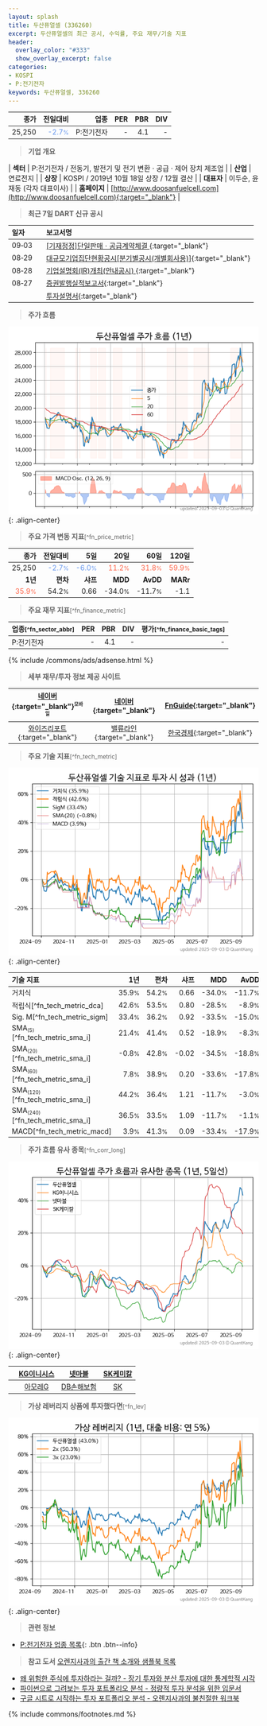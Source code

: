 ```yaml
---
layout: splash
title: 두산퓨얼셀 (336260)
excerpt: 두산퓨얼셀의 최근 공시, 수익률, 주요 재무/기술 지표
header:
  overlay_color: "#333"
  show_overlay_excerpt: false
categories:
- KOSPI
- P:전기전자
keywords: 두산퓨얼셀, 336260
---
```


| **종가** | **전일대비** | **업종** | **PER** | **PBR** | **DIV** |
| -------: | -----------: | -------: | ------: | ------: | ------: |
| 25,250 | <span style="color: cornflowerblue">-2.7<small>%</small></span> | P:전기전자 | - | 4.1 | - |

<!-- more -->


> **기업 개요**<a id="company"></a>

| <span style="white-space:nowrap;">**섹터**</span> | P:전기전자 / 전동기, 발전기 및 전기 변환 · 공급 · 제어 장치 제조업 |
| <span style="white-space:nowrap;">**산업**</span> | 연료전지 |
| <span style="white-space:nowrap;">**상장**</span> | KOSPI / 2019년 10월 18일 상장 / 12월 결산 |
| <span style="white-space:nowrap;">**대표자**</span> | 이두순, 윤재동 (각자 대표이사) |
| <span style="white-space:nowrap;">**홈페이지**</span> | [http://www.doosanfuelcell.com](http://www.doosanfuelcell.com){:target="_blank"} |


> **최근 7일 DART 신규 공시**<a id="dart"></a>

| **일자** |      | **보고서명** |
| :------- | :--- | :----------- |
| 09&#x2011;03 | | [[기재정정]단일판매ㆍ공급계약체결              ](https://dart.fss.or.kr/dsaf001/main.do?rcpNo=20250903800038){:target="_blank"} |
| 08&#x2011;29 | | [대규모기업집단현황공시[분기별공시(개별회사용)]](https://dart.fss.or.kr/dsaf001/main.do?rcpNo=20250829001828){:target="_blank"} |
| 08&#x2011;28 | | [기업설명회(IR)개최(안내공시)              ](https://dart.fss.or.kr/dsaf001/main.do?rcpNo=20250828800390){:target="_blank"} |
| 08&#x2011;27 | | [증권발행실적보고서](https://dart.fss.or.kr/dsaf001/main.do?rcpNo=20250827000484){:target="_blank"} |
|  | | [투자설명서](https://dart.fss.or.kr/dsaf001/main.do?rcpNo=20250827000005){:target="_blank"} |


> **주가 흐름**<a id="price"></a>

![336260](/stock/images/336260.png){: .align-center}


> **주요 가격 변동 지표**<small>[^fn_price_metric]</small>

| **종가** | **전일대비** | **5일** | **20일** | **60일** | **120일** |
| -------: | -----------: | ------: | -------: | -------: | --------: |
| 25,250 | <span style="color: cornflowerblue">-2.7<small>%</small></span> | <span style="color: cornflowerblue">-6.0<small>%</small></span> | <span style="color: tomato">11.2<small>%</small></span> | <span style="color: tomato">31.8<small>%</small></span> | <span style="color: tomato">59.9<small>%</small></span> |
| **1년** | **편차** | **샤프** | **MDD** | **AvDD** | **MARr** |
| <span style="color: tomato">35.9<small>%</small></span> | 54.2<small>%</small> | 0.66 | -34.0<small>%</small> | -11.7<small>%</small> | -1.1 |


> **주요 재무 지표**<small>[^fn_finance_metric]</small>

| **업종**<small>[^fn_sector_abbr]</small> | **PER** | **PBR** | **DIV** | **평가**<small>[^fn_finance_basic_tags]</small> |
| :--------------------------------------- | ------: | ------: | ------: | ----------------------------------------------: |
| P:전기전자 | - | 4.1 | - | - |



{% include /commons/ads/adsense.html %}

> **세부 재무/투자 정보 제공 사이트**

| [네이버](https://m.stock.naver.com/domestic/stock/336260/finance/summary){:target="_blank"}<sup><small>모바일</small></sup> | [네이버](https://finance.naver.com/item/coinfo.naver?code=336260){:target="_blank"} | [FnGuide](https://comp.fnguide.com/SVO2/ASP/SVD_Invest.asp?gicode=A336260&MenuYn=Y){:target="_blank"} |
| :---: | :---: | :---: |
| [와이즈리포트](https://comp.wisereport.co.kr/company/c1040001.aspx?cmp_cd=336260){:target="_blank"} | [밸류라인](https://www.valueline.co.kr/finance/summary/336260){:target="_blank"} | [한국경제](https://markets.hankyung.com/stock/336260/financial-summary){:target="_blank"} |


> **주요 기술 지표**<small>[^fn_tech_metric]</small>


![336260](/stock/images/336260_tech.png){: .align-center}

| **기술 지표** | **1년** | **편차** | **샤프** | **MDD** | **AvDD** |
| :------------ | ------: | -----------: | -------: | ------: | -------: |
| 거치식 | 35.9<small>%</small> | 54.2<small>%</small> | 0.66 | -34.0<small>%</small> | -11.7<small>%</small> |
| 적립식[^fn_tech_metric_dca] | 42.6<small>%</small> | 53.5<small>%</small> | 0.80 | -28.5<small>%</small> | -8.9<small>%</small> |
| Sig. M[^fn_tech_metric_sigm] | 33.4<small>%</small> | 36.2<small>%</small> | 0.92 | -33.5<small>%</small> | -15.0<small>%</small> |
| SMA<small><sub>(5)</sub></small>[^fn_tech_metric_sma_i] | 21.4<small>%</small> | 41.4<small>%</small> | 0.52 | -18.9<small>%</small> | -8.3<small>%</small> |
| SMA<small><sub>(20)</sub></small>[^fn_tech_metric_sma_i] | -0.8<small>%</small> | 42.8<small>%</small> | -0.02 | -34.5<small>%</small> | -18.8<small>%</small> |
| SMA<small><sub>(60)</sub></small>[^fn_tech_metric_sma_i] | 7.8<small>%</small> | 38.9<small>%</small> | 0.20 | -33.6<small>%</small> | -17.8<small>%</small> |
| SMA<small><sub>(120)</sub></small>[^fn_tech_metric_sma_i] | 44.2<small>%</small> | 36.4<small>%</small> | 1.21 | -11.7<small>%</small> | -3.0<small>%</small> |
| SMA<small><sub>(240)</sub></small>[^fn_tech_metric_sma_i] | 36.5<small>%</small> | 33.5<small>%</small> | 1.09 | -11.7<small>%</small> | -1.1<small>%</small> |
| MACD[^fn_tech_metric_macd] | 3.9<small>%</small> | 41.3<small>%</small> | 0.09 | -33.4<small>%</small> | -17.9<small>%</small> |


> **주가 흐름 유사 종목**<a id="corr"></a><small>[^fn_corr_long]</small>

![336260](/stock/images/336260_corr.png){: .align-center}

|       | [KG이니시스](/035600/) | [넷마블](/251270/) | [SK케미칼](/285130/) |
| :---: | :------------------------------------: | :------------------------------------: | :------------------------------------: |
|       | [아모레G](/002790/) | [DB손해보험](/005830/) | [SK](/034730/) |


> **가상 레버리지 상품에 투자했다면**<a id="2x"></a><small>[^fn_lev]</small>

![336260](/stock/images/336260_2x.png){: .align-center}


> **관련 정보**

- [P:전기전자 업종 목록](/stats/sector/kospi_업종_전기전자_종목/){: .btn .btn--info}

> **참고 도서** [오렌지사과의 출간 책 소개와 샘플북 목록](https://kongdori.tistory.com/691)

- [왜 위험한 주식에 투자하라는 걸까? - 장기 투자와 분산 투자에 대한 통계학적 시각](https://kongdori.tistory.com/421)
- [파이썬으로 그려보는 투자 포트폴리오 분석  - 정량적 투자 분석을 위한 입문서](https://kongdori.tistory.com/643)
- [구글 시트로 시작하는 투자 포트폴리오 분석 - 오렌지사과의 불친절한 워크북](https://kongdori.tistory.com/449)


{% include commons/footnotes.md %}